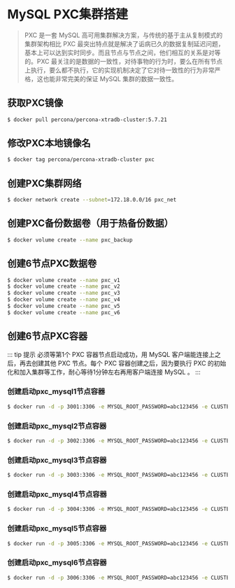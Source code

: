 # MySQL PXC集群搭建

> PXC 是一套 MySQL 高可用集群解决方案，与传统的基于主从复制模式的集群架构相比 PXC 最突出特点就是解决了诟病已久的数据复制延迟问题，基本上可以达到实时同步。而且节点与节点之间，他们相互的关系是对等的。PXC 最关注的是数据的一致性，对待事物的行为时，要么在所有节点上执行，要么都不执行，它的实现机制决定了它对待一致性的行为非常严格，这也能非常完美的保证 MySQL 集群的数据一致性。

## 获取PXC镜像
```bash
$ docker pull percona/percona-xtradb-cluster:5.7.21
```

## 修改PXC本地镜像名
```bash
$ docker tag percona/percona-xtradb-cluster pxc
```

## 创建PXC集群网络
```bash
$ docker network create --subnet=172.18.0.0/16 pxc_net
```

## 创建PXC备份数据卷（用于热备份数据）
```bash
$ docker volume create --name pxc_backup
```

## 创建6节点PXC数据卷
```bash
$ docker volume create --name pxc_v1
$ docker volume create --name pxc_v2
$ docker volume create --name pxc_v3
$ docker volume create --name pxc_v4
$ docker volume create --name pxc_v5
$ docker volume create --name pxc_v6
```

## 创建6节点PXC容器

::: tip 提示
必须等第1个 PXC 容器节点启动成功，用 MySQL 客户端能连接上之后，再去创建其他 PXC 节点。每个 PXC 容器创建之后，因为要执行 PXC 的初始化和加入集群等工作，耐心等待1分钟左右再用客户端连接 MySQL 。
:::

### 创建启动pxc_mysql1节点容器
```bash
$ docker run -d -p 3001:3306 -e MYSQL_ROOT_PASSWORD=abc123456 -e CLUSTER_NAME=PXC -e XTRABACKUP_PASSWORD=abc123456 -v pxc_v1:/var/lib/mysql -v pxc_backup:/data --privileged --name=pxc_mysql1 --net=pxc_net --ip 172.18.0.2 pxc
```

### 创建启动pxc_mysql2节点容器
```bash
$ docker run -d -p 3002:3306 -e MYSQL_ROOT_PASSWORD=abc123456 -e CLUSTER_NAME=PXC -e XTRABACKUP_PASSWORD=abc123456 -e CLUSTER_JOIN=pxc_mysql1 -v pxc_v2:/var/lib/mysql -v pxc_backup:/data --privileged --name=pxc_mysql2 --net=pxc_net --ip 172.18.0.3 pxc
```

### 创建启动pxc_mysql3节点容器
```bash
$ docker run -d -p 3003:3306 -e MYSQL_ROOT_PASSWORD=abc123456 -e CLUSTER_NAME=PXC -e XTRABACKUP_PASSWORD=abc123456 -e CLUSTER_JOIN=pxc_mysql1 -v pxc_v3:/var/lib/mysql -v pxc_backup:/data --privileged --name=pxc_mysql3 --net=pxc_net --ip 172.18.0.4 pxc
```

### 创建启动pxc_mysql4节点容器
```bash
$ docker run -d -p 3004:3306 -e MYSQL_ROOT_PASSWORD=abc123456 -e CLUSTER_NAME=PXC -e XTRABACKUP_PASSWORD=abc123456 -e CLUSTER_JOIN=pxc_mysql1 -v pxc_v4:/var/lib/mysql -v pxc_backup:/data --privileged --name=pxc_mysql4 --net=pxc_net --ip 172.18.0.5 pxc
```

### 创建启动pxc_mysql5节点容器
```bash
$ docker run -d -p 3005:3306 -e MYSQL_ROOT_PASSWORD=abc123456 -e CLUSTER_NAME=PXC -e XTRABACKUP_PASSWORD=abc123456 -e CLUSTER_JOIN=pxc_mysql1 -v pxc_v5:/var/lib/mysql -v pxc_backup:/data --privileged --name=pxc_mysql5 --net=pxc_net --ip 172.18.0.6 pxc
```

### 创建启动pxc_mysql6节点容器
```bash
$ docker run -d -p 3006:3306 -e MYSQL_ROOT_PASSWORD=abc123456 -e CLUSTER_NAME=PXC -e XTRABACKUP_PASSWORD=abc123456 -e CLUSTER_JOIN=pxc_mysql1 -v pxc_v6:/var/lib/mysql -v pxc_backup:/data --privileged --name=pxc_mysql6 --net=pxc_net --ip 172.18.0.7 pxc
```


